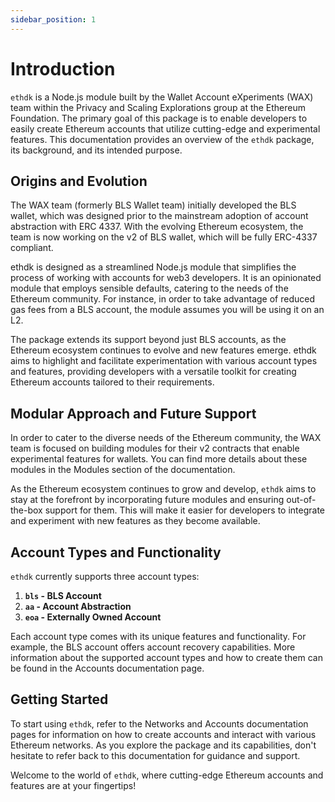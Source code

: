 ```yaml
---
sidebar_position: 1
---
```


# Introduction

`ethdk` is a Node.js module built by the Wallet Account eXperiments (WAX) team within the Privacy and Scaling Explorations group at the Ethereum Foundation. The primary goal of this package is to enable developers to easily create Ethereum accounts that utilize cutting-edge and experimental features. This documentation provides an overview of the `ethdk` package, its background, and its intended purpose.

## Origins and Evolution

The WAX team (formerly BLS Wallet team) initially developed the BLS wallet, which was designed prior to the mainstream adoption of account abstraction with ERC 4337. With the evolving Ethereum ecosystem, the team is now working on the v2 of BLS wallet, which will be fully ERC-4337 compliant.

ethdk is designed as a streamlined Node.js module that simplifies the process of working with accounts for web3 developers. It is an opinionated module that employs sensible defaults, catering to the needs of the Ethereum community. For instance, in order to take advantage of reduced gas fees from a BLS account, the module assumes you will be using it on an L2.

The package extends its support beyond just BLS accounts, as the Ethereum ecosystem continues to evolve and new features emerge. ethdk aims to highlight and facilitate experimentation with various account types and features, providing developers with a versatile toolkit for creating Ethereum accounts tailored to their requirements.

## Modular Approach and Future Support

In order to cater to the diverse needs of the Ethereum community, the WAX team is focused on building modules for their v2 contracts that enable experimental features for wallets. You can find more details about these modules in the Modules section of the documentation.

As the Ethereum ecosystem continues to grow and develop, `ethdk` aims to stay at the forefront by incorporating future modules and ensuring out-of-the-box support for them. This will make it easier for developers to integrate and experiment with new features as they become available.

## Account Types and Functionality

`ethdk` currently supports three account types:

1. **`bls` - BLS Account**
2. **`aa` - Account Abstraction**
3. **`eoa` - Externally Owned Account**

Each account type comes with its unique features and functionality. For example, the BLS account offers account recovery capabilities. More information about the supported account types and how to create them can be found in the Accounts documentation page.

## Getting Started

To start using `ethdk`, refer to the Networks and Accounts documentation pages for information on how to create accounts and interact with various Ethereum networks. As you explore the package and its capabilities, don't hesitate to refer back to this documentation for guidance and support.

Welcome to the world of `ethdk`, where cutting-edge Ethereum accounts and features are at your fingertips!
